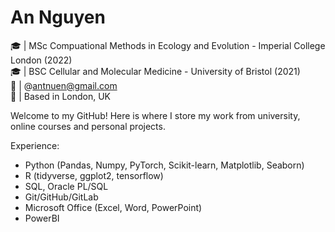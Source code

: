 # An Nguyen
🎓  | MSc Compuational Methods in Ecology and Evolution - Imperial College London (2022) <br>
🎓  | BSC Cellular and Molecular Medicine - University of Bristol (2021) <br>
📧  | @antnuen@gmail.com <br>
📍  | Based in London, UK <br>

Welcome to my GitHub! Here is where I store my work from university, online courses and personal projects. <br>

Experience: 
* Python (Pandas, Numpy, PyTorch, Scikit-learn, Matplotlib, Seaborn)
* R (tidyverse, ggplot2, tensorflow)
* SQL, Oracle PL/SQL
* Git/GitHub/GitLab
* Microsoft Office (Excel, Word, PowerPoint)
* PowerBI

